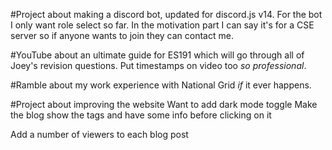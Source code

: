 #Project about making a discord bot, updated for discord.js v14.
For the bot I only want role select so far.
In the motivation part I can say it's for a CSE server so if anyone wants to join they can contact me.

#YouTube about an ultimate guide for ES191 which will go through all of Joey's revision questions.
Put timestamps on video too *so professional*.

#Ramble about my work experience with National Grid *if* it ever happens.

#Project about improving the website
Want to add dark mode toggle
Make the blog show the tags and have some info before clicking on it

Add a number of viewers to each blog post